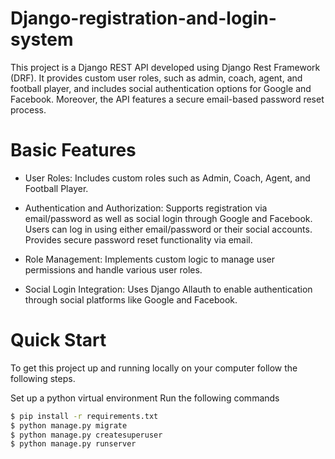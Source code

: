 # Django-registration-and-login-system

This project is a Django REST API developed using Django Rest Framework (DRF). It provides custom user roles, such as admin, coach, agent, and football player, and includes social authentication options for Google and Facebook. Moreover, the API features a secure email-based password reset process.

# Basic Features 
* User Roles: Includes custom roles such as Admin, Coach, Agent, and Football Player.

* Authentication and Authorization: Supports registration via email/password as well as social login through Google and Facebook. Users can log in using either email/password or their social accounts. Provides secure password reset functionality via email.

* Role Management: Implements custom logic to manage user permissions and handle various user roles.

* Social Login Integration: Uses Django Allauth to enable authentication through social platforms like Google and Facebook.

# Quick Start
To get this project up and running locally on your computer follow the following steps.

Set up a python virtual environment
Run the following commands

```sh
$ pip install -r requirements.txt
$ python manage.py migrate
$ python manage.py createsuperuser
$ python manage.py runserver
```


